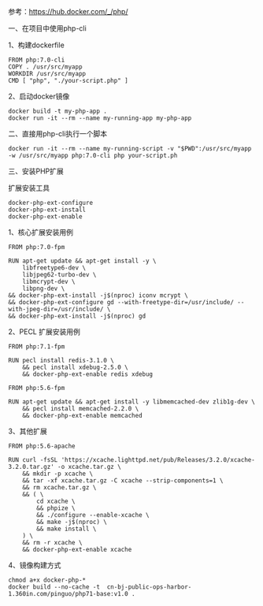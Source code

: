 参考：https://hub.docker.com/_/php/

一、在项目中使用php-cli

1、构建dockerfile

```
FROM php:7.0-cli
COPY . /usr/src/myapp
WORKDIR /usr/src/myapp
CMD [ "php", "./your-script.php" ]
```

2、启动docker镜像

```docker build -t my-php-app .
docker build -t my-php-app .
docker run -it --rm --name my-running-app my-php-app
```

二、直接用php-cli执行一个脚本

 ```
docker run -it --rm --name my-running-script -v "$PWD":/usr/src/myapp -w /usr/src/myapp php:7.0-cli php your-script.ph
 ```

三、安装PHP扩展

扩展安装工具

```
docker-php-ext-configure
docker-php-ext-install
docker-php-ext-enable
```

1、核心扩展安装用例

```
FROM php:7.0-fpm

RUN apt-get update && apt-get install -y \
    libfreetype6-dev \
    libjpeg62-turbo-dev \
    libmcrypt-dev \
    libpng-dev \
&& docker-php-ext-install -j$(nproc) iconv mcrypt \
&& docker-php-ext-configure gd --with-freetype-dir=/usr/include/ --with-jpeg-dir=/usr/include/ \
&& docker-php-ext-install -j$(nproc) gd
```

2、PECL 扩展安装用例

    FROM php:7.1-fpm
    
    RUN pecl install redis-3.1.0 \
        && pecl install xdebug-2.5.0 \
        && docker-php-ext-enable redis xdebug
```
FROM php:5.6-fpm

RUN apt-get update && apt-get install -y libmemcached-dev zlib1g-dev \
    && pecl install memcached-2.2.0 \
    && docker-php-ext-enable memcached
```

3、其他扩展

```
FROM php:5.6-apache

RUN curl -fsSL 'https://xcache.lighttpd.net/pub/Releases/3.2.0/xcache-3.2.0.tar.gz' -o xcache.tar.gz \
    && mkdir -p xcache \
    && tar -xf xcache.tar.gz -C xcache --strip-components=1 \
    && rm xcache.tar.gz \
    && ( \
        cd xcache \
        && phpize \
        && ./configure --enable-xcache \
        && make -j$(nproc) \
        && make install \
    ) \
    && rm -r xcache \
    && docker-php-ext-enable xcache
```

4、镜像构建方式

```
chmod a+x docker-php-*
docker build --no-cache -t  cn-bj-public-ops-harbor-1.360in.com/pinguo/php71-base:v1.0 .
```
